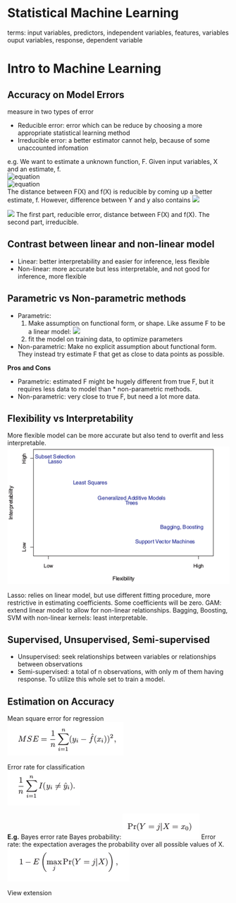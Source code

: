# Statistical Machine Learning

terms:
input variables, predictors, independent variables, features, variables  
ouput variables, response, dependent variable

# Intro to Machine Learning
## Accuracy on Model Errors
measure in two types of error
* Reducible error: error which can be reduce by choosing a more appropriate statistical learning method  
* Irreducible error:  a better estimator cannot help, because of some unaccounted infomation

e.g. We want to estimate a unknown function, F. Given input variables, X and an estimate, f.  
![equation](http://www.sciweavers.org/upload/Tex2Img_1480674218/render.png)  
![equation](http://www.sciweavers.org/upload/Tex2Img_1480674354/render.png)  
The distance between F(X) and f(X) is reducible by coming up a better estimate, f. However, difference between Y and y also contains ![](http://www.sciweavers.org/upload/Tex2Img_1480674530/render.png)


![](http://www.sciweavers.org/upload/Tex2Img_1480674860/render.png)
The first part, reducible error, distance between F(X) and f(X). The second part, irreducible.

## Contrast between linear and non-linear model
* Linear: better interpretability and easier for inference, less flexible
* Non-linear: more accurate but less interpretable, and not good for inference, more flexible

## Parametric vs Non-parametric methods
* Parametric:
  1. Make assumption on functional form, or shape.
     Like assume F to be a linear model: ![](http://www.sciweavers.org/upload/Tex2Img_1480991776/render.png)
  2. fit the model on training data, to optimize parameters
* Non-parametric:
  Make no explicit assumption about functional form. They instead try estimate F that get as close to data points as possible.

**Pros and Cons**
* Parametric:
estimated F might be hugely different from true F, but it requires less data to model than * non-parametric methods.
* Non-parametric:
very close to true F, but need a lot more data.

## Flexibility vs Interpretability
More flexible model can be more accurate but also tend to overfit and less interpretable.
![FlexVsIntre][FlexVsIntre]

Lasso: relies on linear model, but use different fitting procedure, more restrictive in estimating coefficients. Some coefficients will be zero.
GAM: extend linear model to allow for non-linear relationships.
Bagging, Boosting, SVM with non-linear kernels: least interpretable.

## Supervised, Unsupervised, Semi-supervised
* Unsupervised: seek relationships between variables or relationships between observations
* Semi-supervised: a total of n observations, with only m of them having response. To utilize this whole set to train a model.

## Estimation on Accuracy
Mean square error for regression  
![MSE][MSE]

Error rate for classification  
![ErrorRate][ErrorRate]

**E.g.** Bayes error rate
  Bayes probability:
  ![BayesPro][BayesPro]
  Error rate: the expectation averages the probability over all possible values of X.
  ![BayesError][BayesError]









<!--- Images of math symbols --->

<!--- Images of equations --->
[MSE]:MSE.png
[ErrorRate]:ErrorRate.png
[VarBias]:VarBias.png
[BayesPro]:BayesPro.png
[BayesError]: BayesError.png

<!--- Images of graphs --->
[FlexVsIntre]:flexiblilityVsInterpre.png








View extension
